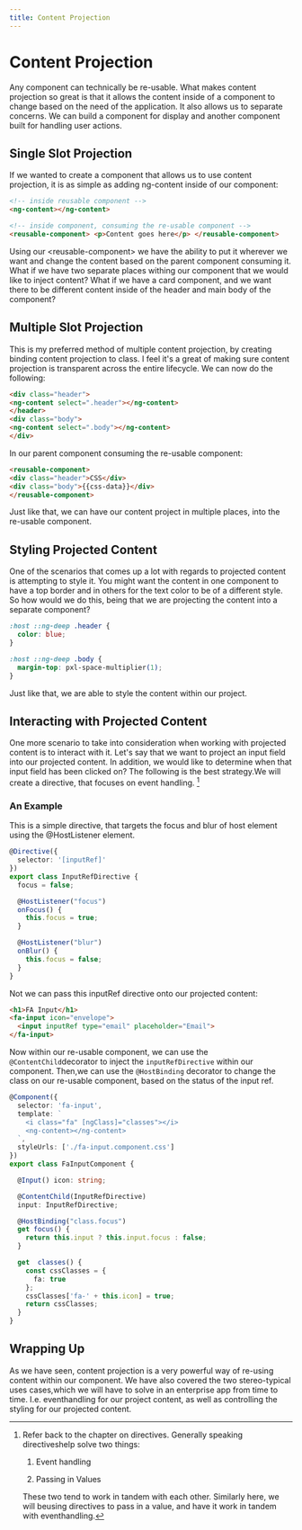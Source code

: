 ```yaml
---
title: Content Projection
---
```

 Content Projection 
===================

Any component can technically be re-usable. What makes content
projection so great is that it allows the content inside of a component
to change based on the need of the application. It also allows us to
separate concerns. We can build a component for display and another
component built for handling user actions.

 Single Slot Projection 
-----------------------

If we wanted to create a component that allows us to use content
projection, it is as simple as adding ng-content inside of our
component:

```html
<!-- inside reusable component -->
<ng-content></ng-content>

<!-- inside component, consuming the re-usable component -->
<reusable-component> <p>Content goes here</p> </reusable-component>
```    

Using our \<reusable-component\> we have the ability to put it wherever
we want and change the content based on the parent component consuming
it. What if we have two separate places withing our component that we
would like to inject content? What if we have a card component, and we
want there to be different content inside of the header and main body of
the component?

 Multiple Slot Projection 
-------------------------

This is my preferred method of multiple content projection, by creating
binding content projection to class. I feel it's a great of making sure
content projection is transparent across the entire lifecycle. We can
now do the following:

```html
<div class="header">
<ng-content select=".header"></ng-content>
</header>
<div class="body">
<ng-content select=".body"></ng-content>
</div>
```    

In our parent component consuming the re-usable component:

```html
<reusable-component>
<div class="header">CSS</div>
<div class="body">{{css-data}}</div>
</reusable-component>
```    

Just like that, we can have our content project in multiple places, into
the re-usable component.

Styling Projected Content
-------------------------

One of the scenarios that comes up a lot with regards to projected
content is attempting to style it. You might want the content in one
component to have a top border and in others for the text color to be of
a different style. So how would we do this, being that we are projecting
the content into a separate component?

```css
:host ::ng-deep .header {
  color: blue;
}

:host ::ng-deep .body {
  margin-top: pxl-space-multiplier(1);
}
```
    
Just like that, we are able to style the content within our project.

 Interacting with Projected Content 
-----------------------------------

One more scenario to take into consideration when working with projected
content is to interact with it. Let's say that we want to project an
input field into our projected content. In addition, we would like to
determine when that input field has been clicked on? The following is
the best strategy.We will create a directive, that focuses on event
handling. [^1]

###  An Example 

This is a simple directive, that targets the focus and blur of host
element using the \@HostListener element.

```ts
@Directive({
  selector: '[inputRef]'
})
export class InputRefDirective {
  focus = false;

  @HostListener("focus")
  onFocus() {
    this.focus = true;
  }

  @HostListener("blur")
  onBlur() {
    this.focus = false;
  }
}
```

Not we can pass this inputRef directive onto our projected content:

```html
<h1>FA Input</h1>
<fa-input icon="envelope">
  <input inputRef type="email" placeholder="Email">
</fa-input>
```

Now within our re-usable component, we can use the
`@ContentChild`decorator to inject the `inputRefDirective` within our
component. Then,we can use the `@HostBinding` decorator to change the
class on our re-usable component, based on the status of the input ref.

```ts
@Component({
  selector: 'fa-input',
  template: `
    <i class="fa" [ngClass]="classes"></i>
    <ng-content></ng-content>
  `,
  styleUrls: ['./fa-input.component.css']
})
export class FaInputComponent {

  @Input() icon: string;

  @ContentChild(InputRefDirective)
  input: InputRefDirective;

  @HostBinding("class.focus")
  get focus() {
    return this.input ? this.input.focus : false;
  }

  get  classes() {
    const cssClasses = {
      fa: true
    };
    cssClasses['fa-' + this.icon] = true;
    return cssClasses;
  }
}
```

 Wrapping Up 
------------

As we have seen, content projection is a very powerful way of re-using
content within our component. We have also covered the two
stereo-typical uses cases,which we will have to solve in an enterprise
app from time to time. I.e. eventhandling for our project content, as
well as controlling the styling for our projected content.

[^1]: Refer back to the chapter on directives. Generally speaking
    directiveshelp solve two things:

    1.  Event handling

    2.  Passing in Values

    These two tend to work in tandem with each other. Similarly here, we
    will beusing directives to pass in a value, and have it work in
    tandem with eventhandling.
